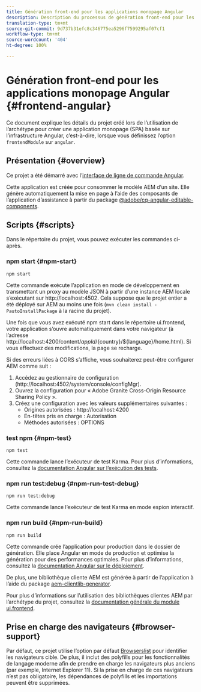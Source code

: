 ```yaml
---
title: Génération front-end pour les applications monopage Angular
description: Description du processus de génération front-end pour les projets d’application monopage Angular
translation-type: tm+mt
source-git-commit: 9d737b31efc8c346775ea5296f7599295af07cf1
workflow-type: tm+mt
source-wordcount: '404'
ht-degree: 100%

---
```



# Génération front-end pour les applications monopage Angular {#frontend-angular}

Ce document explique les détails du projet créé lors de l’utilisation de l’archétype pour créer une application monopage (SPA) basée sur l’infrastructure Angular, c’est-à-dire, lorsque vous définissez l’option `frontendModule` sur `angular`.

## Présentation {#overview}

Ce projet a été démarré avec l’[interface de ligne de commande Angular](https://github.com/angular/angular-cli).

Cette application est créée pour consommer le modèle AEM d’un site. Elle génère automatiquement la mise en page à l’aide des composants de l’application d’assistance à partir du package [@adobe/cq-angular-editable-components](https://www.npmjs.com/package/@adobe/cq-angular-editable-components).

## Scripts {#scripts}

Dans le répertoire du projet, vous pouvez exécuter les commandes ci-après.

### npm start {#npm-start}

```
npm start
```

Cette commande exécute l’application en mode de développement en transmettant un proxy au modèle JSON à partir d’une instance AEM locale s’exécutant sur http://localhost:4502. Cela suppose que le projet entier a été déployé sur AEM au moins une fois (`mvn clean install -PautoInstallPackage` à la racine du projet).

Une fois que vous avez exécuté npm start dans le répertoire ui.frontend, votre application s’ouvre automatiquement dans votre navigateur (à l’adresse http://localhost:4200/content/${appId}/${country}/${language}/home.html). Si vous effectuez des modifications, la page se recharge.

Si des erreurs liées à CORS s’affiche, vous souhaiterez peut-être configurer AEM comme suit :

1. Accédez au gestionnaire de configuration (http://localhost:4502/system/console/configMgr).
1. Ouvrez la configuration pour « Adobe Granite Cross-Origin Resource Sharing Policy ».
1. Créez une configuration avec les valeurs supplémentaires suivantes :
   * Origines autorisées : http://localhost:4200
   * En-têtes pris en charge : Autorisation
   * Méthodes autorisées : OPTIONS

### test npm {#npm-test}

```shell
npm test
```

Cette commande lance l’exécuteur de test Karma. Pour plus d’informations, consultez la [documentation Angular sur l’exécution des tests](https://angular.io/guide/testing).

### npm run test:debug {#npm-run-test-debug}

```shell
npm run test:debug
```

Cette commande lance l’exécuteur de test Karma en mode espion interactif.

### npm run build {#npm-run-build}

```shell
npm run build
```

Cette commande crée l’application pour production dans le dossier de génération. Elle place Angular en mode de production et optimise la génération pour des performances optimales. Pour plus d’informations, consultez la [documentation Angular sur le déploiement](https://angular.io/guide/deployment).

De plus, une bibliothèque cliente AEM est générée à partir de l’application à l’aide du package [aem-clientlib-generator](https://github.com/wcm-io-frontend/aem-clientlib-generator).

Pour plus d’informations sur l’utilisation des bibliothèques clientes AEM par l’archétype du projet, consultez la [documentation générale du module ui.frontend](uifrontend.md#clientlibs).

## Prise en charge des navigateurs {#browser-support}

Par défaut, ce projet utilise l’option par défaut [Browserslist](https://github.com/browserslist/browserslist) pour identifier les navigateurs cible. De plus, il inclut des polyfills pour les fonctionnalités de langage moderne afin de prendre en charge les navigateurs plus anciens (par exemple, Internet Explorer 11). Si la prise en charge de ces navigateurs n’est pas obligatoire, les dépendances de polyfills et les importations peuvent être supprimées.
